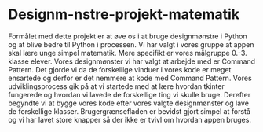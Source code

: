 # Designm-nstre-projekt-matematik
Formålet med dette projekt er at øve os i at bruge designmønstre i Python og at blive bedre til Python i processen. 
Vi har valgt i vores gruppe at appen skal lære unge simpel matematik. Mere specifikt er vores målgruppe 0.-3. klasse elever.
Vores designmønster vi har valgt at arbejde med er Command Pattern. Det gjorde vi da de forskellige vinduer i vores kode er meget ensartede og derfor
er det nemmere at kode med Command Pattern. Vores udviklingsprocess gik på at vi startede med at lære hvordan tkinter fungerede og hvordan vi lavede
de forskellige ting vi skulle bruge. Derefter begyndte vi at bygge vores kode efter vores valgte designmønster og lave de forskellige klasser. 
Brugergrænsefladen er bevidst gjort simpel at forstå og vi har lavet store knapper så der ikke er tvivl om hvordan appen bruges.
